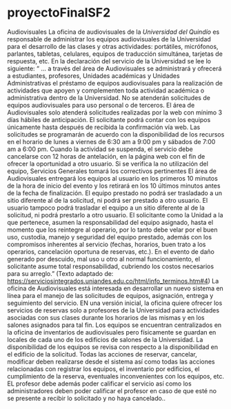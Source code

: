 # proyectoFinalSF2
Audiovisuales La oficina de audiovisuales de la *Universidad del Quindío* es responsable de administrar los equipos audiovisuales de la Universidad para el desarrollo de las clases y otras actividades: portátiles, micrófonos, parlantes, tabletas, celulares, equipos de traducción simultánea, tarjetas de respuesta, etc. En la declaración del servicio de la Universidad se lee lo siguiente: “ ... a través del área de Audiovisuales se administrará y ofrecerá a estudiantes, profesores, Unidades académicas y Unidades Administrativas el préstamo de equipos audiovisuales para la realización de actividades que apoyen y complementen toda actividad académica o administrativa dentro de la Universidad. No se atenderán solicitudes de equipos audiovisuales para uso personal o de terceros. El área de Audiovisuales solo atenderá solicitudes realizadas por la web con mínimo 3 días hábiles de anticipación. El solicitante podrá contar con los equipos únicamente hasta después de recibida la confirmación vía web. Las solicitudes se programarán de acuerdo con la disponibilidad de los recursos en el horario de lunes a viernes de 6:30 am a 9:00 pm y sábados de 7:00 am a 6:00 pm. Cuando la actividad se suspenda, el servicio debe cancelarse con 12 horas de antelación, en la página web con el fin de ofrecer la oportunidad a otro usuario. Si se verifica la no utilización del equipo, Servicios Generales tomará los correctivos pertinentes El área de Audiovisuales entregará los equipos al usuario en los primeros 10 minutos de la hora de inicio del evento y los retirará en los 10 últimos minutos antes de la fecha de finalización. El equipo prestado no podrá ser trasladado a un sitio diferente al de la solicitud, ni podrá ser prestado a otro usuario. El usuario tampoco podrá trasladar el equipo a un sitio diferente al de la solicitud, ni podrá prestarlo a otro usuario. El solicitante como la Unidad a la que pertenece, asumen la responsabilidad del equipo asignado, hasta el momento que los reintegre al operario, por lo tanto debe velar por el buen uso, custodia, manejo y seguridad del equipo prestado, además con los compromisos inherentes al servicio (fechas, horarios, buen trato a los operarios, cancelación oportuna de reservas, etc.). En el evento de daño generado por descuido, mal uso u otro al normal funcionamiento, el solicitante asume total responsabilidad, cubriendo los costos necesarios para su arreglo.” (Texto adaptado de: https://serviciosintegrados.uniandes.edu.co/html/info_terminos.htm#4) La oficina de Audiovisuales está interesada en desarrollar un nuevo sistema en línea para el manejo de las solicitudes de equipos, asignación, entrega y seguimiento del servicio. EN una versión inicial, la oficina quiere ofrecer los servicios de reservas solo a profesores de la Universidad para actividades asociadas con sus clases durante los horarios de las mismas y en los salones asignados para tal fin. Los equipos se encuentran centralizados en la oficina de inventarios de audiovisuales pero físicamente se guardan en locales de cada uno de los edificios de salones de la Universidad. La disponibilidad de los equipos se revisa con respecto a la disponibilidad en el edificio de la solicitud. Todas las acciones de reservar, cancelar, modificar deben realizarse desde el sistema así como todas las acciones relacionadas con registrar los equipos, el inventario por edificios, el cumplimiento de la reserva, eventuales inconvenientes con los equipos, etc. EL profesor debe además poder calificar el servicio así como los administradores deben poder calificar el profesor en caso de que esté no se presente a recibir lo solicitado y no haya cancelado..
